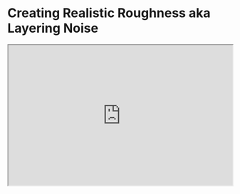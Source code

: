 # Creating Realistic Roughness aka Layering Noise

<div style="position: relative; padding-bottom: 62.5%; height: 0;"><iframe style="position: absolute; top: 0; left: 0; width: 100%; height: 100%;" src="https://www.loom.com/embed/1e409972bf054a8e8349cf23ace12565" allowfullscreen="allowfullscreen" webkitallowfullscreen="webkitallowfullscreen" mozallowfullscreen="mozallowfullscreen"></iframe></div>